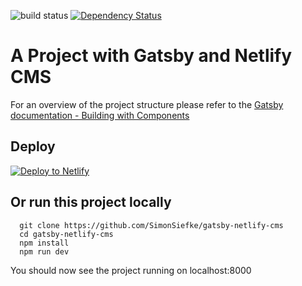 ![build status](https://travis-ci.org/SimonSiefke/firebase-github-hosting-travis.svg?branch=master)
[![Dependency Status](https://www.versioneye.com/user/projects/59d3ce740fb24f003f2dc774/badge.svg?style=flat-square)](https://www.versioneye.com/user/projects/59d3ce740fb24f003f2dc774)
# A Project with Gatsby and Netlify CMS

For an overview of the project structure please refer to the [Gatsby documentation - Building with Components](https://www.gatsbyjs.org/docs/building-with-components/)

## Deploy

[![Deploy to Netlify](https://www.netlify.com/img/deploy/button.svg)](https://app.netlify.com/start/deploy?repository=https://github.com/SimonSiefke/gatsby-netlify-cms)

## Or run this project locally
```
  git clone https://github.com/SimonSiefke/gatsby-netlify-cms
  cd gatsby-netlify-cms
  npm install
  npm run dev
```
You should now see the project running on localhost:8000
